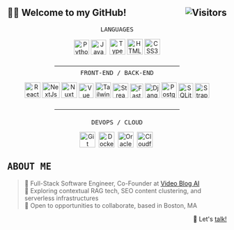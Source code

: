 <h2>👨‍🔬 Welcome to my GitHub! <img align="right" src="https://api.visitorbadge.io/api/visitors?path=https%3A%2F%2Fgithub.com%2Fimgta&label=Visitors&countColor=%236d3fc0&style=flat&labelStyle=lower" alt="Visitors"/></h2></div>

<div align="center">
  <samp>LANGUAGES</samp>
</div>
<p align="center">
  <a href="https://www.python.org/" target="_blank" rel="noreferrer"><img src="https://raw.githubusercontent.com/danielcranney/readme-generator/main/public/icons/skills/python-colored.svg" width="35" height="34" alt="Python" title="Python" /></a>
  <a href="https://developer.mozilla.org/en-US/docs/Web/JavaScript" target="_blank" rel="noreferrer"><img src="https://raw.githubusercontent.com/danielcranney/readme-generator/main/public/icons/skills/javascript-colored.svg" height="34" width="35" alt="JavaScript" title="JavaScript" /></a>&nbsp;
  <a href="https://www.typescriptlang.org/" target="_blank" rel="noreferrer"><img src="https://raw.githubusercontent.com/danielcranney/readme-generator/main/public/icons/skills/typescript-colored.svg" width="36" height="36" alt="TypeScript" title="TypeScript" /></a>
  <a href="https://developer.mozilla.org/en-US/docs/Glossary/HTML5" target="_blank" rel="noreferrer"><img src="https://raw.githubusercontent.com/danielcranney/readme-generator/main/public/icons/skills/html5-colored.svg" width="36" height="36" alt="HTML5" title="HTML5" /></a>
  <a href="https://www.w3.org/TR/CSS/#css" target="_blank" rel="noreferrer"><img src="https://raw.githubusercontent.com/danielcranney/readme-generator/main/public/icons/skills/css3-colored.svg" width="36" height="36" alt="CSS3" title="CSS3" /></a>
</p>

<div align="center">
  <s>&nbsp; &nbsp; &nbsp; &nbsp; &nbsp; &nbsp; &nbsp; &nbsp; &nbsp; &nbsp; &nbsp; &nbsp; &nbsp; &nbsp; &nbsp; &nbsp; &nbsp; &nbsp; &nbsp; &nbsp; &nbsp; &nbsp; &nbsp; &nbsp; &nbsp; &nbsp; &nbsp; &nbsp; &nbsp; &nbsp; &nbsp; &nbsp; &nbsp; &nbsp; &nbsp; &nbsp; &nbsp; </s>
</div>
<div align="center">
  <samp>FRONT-END / BACK-END</samp>
<p align="center">
  <a href="https://reactjs.org/" target="_blank" rel="noreferrer"><img src="https://raw.githubusercontent.com/danielcranney/readme-generator/main/public/icons/skills/react-colored.svg" width="36" height="36" alt="React" title="React" /></a>
  <a href="https://nextjs.org/docs" target="_blank" rel="noreferrer"><img src="https://github.com/imgta/imgta/assets/126015138/c762d627-3a33-415b-8aa5-9fb657e19694" width="40" height="36" alt="NextJs" title="Next.js" /></a>
  <a href="https://nuxtjs.org/" target="_blank" rel="noreferrer"><img src="https://raw.githubusercontent.com/danielcranney/readme-generator/main/public/icons/skills/nuxtjs-colored.svg" width="36" height="36" alt="Nuxt" title="Nuxt" /></a>
  <a href="https://vuejs.org/" target="_blank" rel="noreferrer"><img src="https://raw.githubusercontent.com/danielcranney/readme-generator/main/public/icons/skills/vuejs-colored.svg" width="34" height="34" alt="Vue" title="Vue" /></a>
  <a href="https://tailwindcss.com/" target="_blank" rel="noreferrer"><img src="https://raw.githubusercontent.com/danielcranney/readme-generator/main/public/icons/skills/tailwindcss-colored.svg" width="36" height="36" alt="TailwindCSS" title="TailwindCSS" /></a>
  <a href="https://streamlit.io/" target="_blank" rel="noreferrer"><img src="https://github.com/imgta/imgta/assets/126015138/1957c317-cfbc-4c8a-ba84-1f2d2084e58c" width="36" height="34" alt="Streamlit" title="Streamlit" /></a>
  <a href="https://fastapi.tiangolo.com/" target="_blank" rel="noreferrer"><img src="https://raw.githubusercontent.com/danielcranney/readme-generator/main/public/icons/skills/fastapi-colored.svg" width="30" height="33" alt="FastAPI" title="FastAPI" /></a>
  <a href="https://www.djangoproject.com/" target="_blank" rel="noreferrer"><img src="https://raw.githubusercontent.com/danielcranney/readme-generator/main/public/icons/skills/django-colored.svg" width="34" height="34" alt="Django" title="Django" /></a>
  <a href="https://www.postgresql.org/" target="_blank" rel="noreferrer"><img src="https://raw.githubusercontent.com/danielcranney/readme-generator/main/public/icons/skills/postgresql-colored.svg" width="35" height="36" alt="PostgreSQL" title="PostgreSQL" /></a>
  <a href="https://sqlite.org/" target="_blank" rel="noreferrer"><img src="https://github.com/imgta/imgta/assets/126015138/9c8963b7-8354-44e2-b1e4-272fa3230c34" width="34" height="34" alt="SQLite" title="SQLite" /></a>
  <a href="https://strapi.io/" target="_blank" rel="noreferrer"><img src="https://github.com/imgta/imgta/assets/126015138/7d716bad-e97d-4346-bb4f-25a4580ad501" width="33" height="34" alt="Strapi" title="Strapi" /></a>
</p>

<s>&nbsp; &nbsp; &nbsp; &nbsp; &nbsp; &nbsp; &nbsp; &nbsp; &nbsp; &nbsp; &nbsp; &nbsp; &nbsp; &nbsp; &nbsp; &nbsp; &nbsp; &nbsp; &nbsp; &nbsp; &nbsp; &nbsp; &nbsp; &nbsp; &nbsp; &nbsp; &nbsp; &nbsp; &nbsp; &nbsp; &nbsp; &nbsp; &nbsp; &nbsp; &nbsp; &nbsp; &nbsp; </s>

<div align="center">
  <samp>DEVOPS / CLOUD</samp>
</div>
<p align="center">
  <a href="https://git-scm.com/" target="_blank" rel="noreferrer"><img src="https://raw.githubusercontent.com/danielcranney/readme-generator/main/public/icons/skills/git-colored.svg" width="36" height="36" alt="Git" title="Git" /></a>&nbsp;
  <a href="https://www.docker.com/" target="_blank" rel="noreferrer"><img src="https://raw.githubusercontent.com/danielcranney/readme-generator/main/public/icons/skills/docker-colored.svg" width="36" height="36" alt="Docker" title="Docker" /></a>&nbsp;
  <a href="https://www.oracle.com/cloud/" target="_blank" rel="noreferrer"><img src="https://github.com/imgta/imgta/assets/126015138/af6b51ee-04f8-4c38-81a3-97893f81bb0b" width="36" height="36" alt="Oracle Cloud" title="Oracle Cloud" /></a>&nbsp;
  <a href="https://www.cloudflare.com/" target="_blank" rel="noreferrer"><img src="https://github.com/imgta/imgta/assets/126015138/8d9d1155-4b86-4e06-ae9c-cd351dc1b9f4" width="36" height="36" alt="Cloudflare" title="Cloudflare" /></a>&nbsp;
</p>

<div align="left"><h2><samp>ABOUT ME</samp></h2>

> 🚀 Full-Stack Software Engineer, Co-Founder at [Video Blog AI](https://videoblog.ai)  
> 🌱 Exploring contextual RAG tech, SEO content clustering, and serverless infrastructures  
> 🤗 Open to opportunities to collaborate, based in Boston, MA  

</div>
<p align="right">📆 Let's <a href="https://cal.com/imgta" target="_blank" rel="noreferrer">talk!</a></p>
